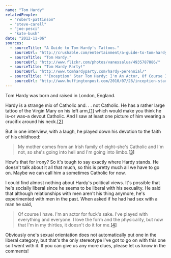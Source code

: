 ```yaml
---
name: "Tom Hardy"
relatedPeople:
  - "robert-pattinson"
  - "steve-carell"
  - "joe-pesci"
  - "kate-bush"
date: "2012-11-06"
sources:
  - sourceTitle: "A Guide to Tom Hardy's Tattoos."
    sourceUrl: "http://crushable.com/entertainment/a-guide-to-tom-hardys-tattoos-551/gallery-page/2/"
  - sourceTitle: "Tom Hardy."
    sourceUrl: "http://www.flickr.com/photos/vanessalua/4935787886/"
  - sourceTitle: "Tom Hardy Party!"
    sourceUrl: "http://www.tomhardyparty.com/hardy-perennial/"
  - sourceTitle: "'Inception' Star Tom Hardy: I'm An Actor, Of Course I've Had Gay Sex."
    sourceUrl: "http://www.huffingtonpost.com/2010/07/28/inception-star-tom-hardy_n_662907.html"
---
```


Tom Hardy was born and raised in London, England.

Hardy is a strange mix of Catholic and. . . not Catholic. He has a rather large tattoo of the Virgin Mary on his left arm,<a class="source-citation" href="http://crushable.com/entertainment/a-guide-to-tom-hardys-tattoos-551/gallery-page/2/" title="A Guide to Tom Hardy&apos;s Tattoos.">[1]</a> which would make you think he is–or was–a devout Catholic. And I saw at least one picture of him wearing a crucifix around his neck.<a class="source-citation" href="http://www.flickr.com/photos/vanessalua/4935787886/" title="Tom Hardy.">[2]</a>

But in one interview, with a laugh, he played down his devotion to the faith of his childhood:

>My mother comes from an Irish family of eight–she's Catholic and I'm not, so she's going into hell and I'm going into limbo.<a class="source-citation" href="http://www.tomhardyparty.com/hardy-perennial/" title="Tom Hardy Party!">[3]</a>

How's that for irony? So it's tough to say exactly where Hardy stands. He doesn't talk about it all that much, so this is pretty much all we have to go on. Maybe we can call him a sometimes Catholic for now.

I could find almost nothing about Hardy's political views. It's possible that he's socially liberal since he seems to be liberal with his sexuality. He said that although relationships with men aren't his thing anymore, he's experimented with men in the past. When asked if he had had sex with a man he said,

>Of course I have. I'm an actor for fuck's sake. I've played with everything and everyone. I love the form and the physicality, but now that I'm in my thirties, it doesn't do it for me.<a class="source-citation" href="http://www.huffingtonpost.com/2010/07/28/inception-star-tom-hardy_n_662907.html" title="&apos;Inception&apos; Star Tom Hardy: I&apos;m An Actor, Of Course I&apos;ve Had Gay Sex.">[4]</a>

Obviously one's sexual orientation does not automatically put one in the liberal category, but that's the only stereotype I've got to go on with this one so I went with it. If you can give us any more clues, please let us know in the comments!